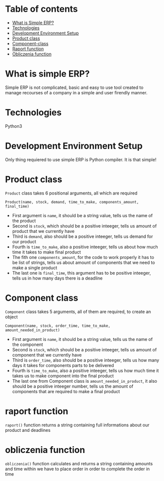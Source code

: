 # Table of contents
* [What is Simple ERP?](#What-is-simple-ERP?)
* [Technologies](#Technologies)
* [Development Environment Setup](#Development-Environment-Setup)
* [Product class](#Product-class)
* [Component-class](#Component-class)
* [Raport function](#raport-function)
* [Obliczenia function](#obliczenia-function)
  
# What is simple ERP?
Simple ERP is not complicated, basic and easy to use tool created to manage recourses of a company in a simple and user firendly manner.

# Technologies
Python3

# Development Environment Setup
Only thing requiered to use simple ERP is Python compiler. It is that simple!

# Product class
`Product` class takes 6 positional arguments, all which are required
```
Product(name, stock, demand, time_to_make, components_amount, final_time)
```
* First argument is `name`, it should be a string value, tells us the name of the product
* Second is `stock`, which should be a positive inteeger, tells us amount of product that we currently have
* Third is `demand`, also should be a positive inteeger, tells us demand for our product
* Fourth is `time_to_make`, also a positive inteeger, tells us about how much time it takes to make final product
* The fith one `components_amount`, for the code to work properly it has to be list of strings, tells us about amount of components that we need to make a single product
* The last one is `final_time`, this argument has to be positive inteeger, tells us in how many days there is a deadline 

# Component class
`Component` class takes 5 arguments, all of them are required, to create an object
```
Component(name, stock, order_time, time_to_make, amount_needed_in_product)
```
* First argument is `name`, it should be a string value, tells us the name of the component
* Second is `stock`, which should be a positive inteeger, tells us amount of component that we currently have
* Third is `order_time`, also should be a positive inteeger, tells us how many days it takes for components parts to be delivered
* Fourth is `time_to_make`, also a positive inteeger, tells us how much time it takes us to make component into the final product
* The last one from Component class is `amount_needed_in_product`, it also should be a positive inteeger number, tells us the amount of components that are required to make a final product

# raport function
`raport()` function returns a string containing full informations about our product and deadlines

# obliczenia function
`obliczenia()` function calculates and returns a string containing amounts and time within we have to place order in order to complete the order in time

